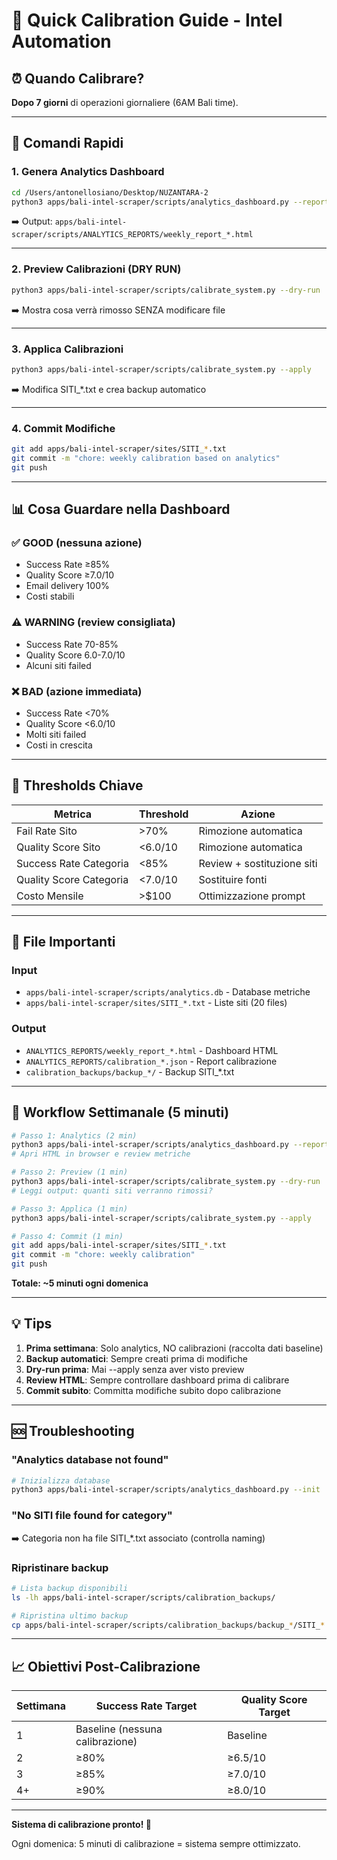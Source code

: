 # 🎯 Quick Calibration Guide - Intel Automation

## ⏰ Quando Calibrare?

**Dopo 7 giorni** di operazioni giornaliere (6AM Bali time).

---

## 🚀 Comandi Rapidi

### 1. Genera Analytics Dashboard
```bash
cd /Users/antonellosiano/Desktop/NUZANTARA-2
python3 apps/bali-intel-scraper/scripts/analytics_dashboard.py --report 7
```
➡️ Output: `apps/bali-intel-scraper/scripts/ANALYTICS_REPORTS/weekly_report_*.html`

---

### 2. Preview Calibrazioni (DRY RUN)
```bash
python3 apps/bali-intel-scraper/scripts/calibrate_system.py --dry-run
```
➡️ Mostra cosa verrà rimosso SENZA modificare file

---

### 3. Applica Calibrazioni
```bash
python3 apps/bali-intel-scraper/scripts/calibrate_system.py --apply
```
➡️ Modifica SITI_*.txt e crea backup automatico

---

### 4. Commit Modifiche
```bash
git add apps/bali-intel-scraper/sites/SITI_*.txt
git commit -m "chore: weekly calibration based on analytics"
git push
```

---

## 📊 Cosa Guardare nella Dashboard

### ✅ GOOD (nessuna azione)
- Success Rate ≥85%
- Quality Score ≥7.0/10
- Email delivery 100%
- Costi stabili

### ⚠️ WARNING (review consigliata)
- Success Rate 70-85%
- Quality Score 6.0-7.0/10
- Alcuni siti failed

### ❌ BAD (azione immediata)
- Success Rate <70%
- Quality Score <6.0/10
- Molti siti failed
- Costi in crescita

---

## 🔧 Thresholds Chiave

| Metrica | Threshold | Azione |
|---------|-----------|--------|
| Fail Rate Sito | >70% | Rimozione automatica |
| Quality Score Sito | <6.0/10 | Rimozione automatica |
| Success Rate Categoria | <85% | Review + sostituzione siti |
| Quality Score Categoria | <7.0/10 | Sostituire fonti |
| Costo Mensile | >$100 | Ottimizzazione prompt |

---

## 📁 File Importanti

### Input
- `apps/bali-intel-scraper/scripts/analytics.db` - Database metriche
- `apps/bali-intel-scraper/sites/SITI_*.txt` - Liste siti (20 files)

### Output
- `ANALYTICS_REPORTS/weekly_report_*.html` - Dashboard HTML
- `ANALYTICS_REPORTS/calibration_*.json` - Report calibrazione
- `calibration_backups/backup_*/` - Backup SITI_*.txt

---

## 🔄 Workflow Settimanale (5 minuti)

```bash
# Passo 1: Analytics (2 min)
python3 apps/bali-intel-scraper/scripts/analytics_dashboard.py --report 7
# Apri HTML in browser e review metriche

# Passo 2: Preview (1 min)
python3 apps/bali-intel-scraper/scripts/calibrate_system.py --dry-run
# Leggi output: quanti siti verranno rimossi?

# Passo 3: Applica (1 min)
python3 apps/bali-intel-scraper/scripts/calibrate_system.py --apply

# Passo 4: Commit (1 min)
git add apps/bali-intel-scraper/sites/SITI_*.txt
git commit -m "chore: weekly calibration"
git push
```

**Totale: ~5 minuti ogni domenica**

---

## 💡 Tips

1. **Prima settimana**: Solo analytics, NO calibrazioni (raccolta dati baseline)
2. **Backup automatici**: Sempre creati prima di modifiche
3. **Dry-run prima**: Mai --apply senza aver visto preview
4. **Review HTML**: Sempre controllare dashboard prima di calibrare
5. **Commit subito**: Committa modifiche subito dopo calibrazione

---

## 🆘 Troubleshooting

### "Analytics database not found"
```bash
# Inizializza database
python3 apps/bali-intel-scraper/scripts/analytics_dashboard.py --init
```

### "No SITI file found for category"
➡️ Categoria non ha file SITI_*.txt associato (controlla naming)

### Ripristinare backup
```bash
# Lista backup disponibili
ls -lh apps/bali-intel-scraper/scripts/calibration_backups/

# Ripristina ultimo backup
cp apps/bali-intel-scraper/scripts/calibration_backups/backup_*/SITI_*.txt apps/bali-intel-scraper/sites/
```

---

## 📈 Obiettivi Post-Calibrazione

| Settimana | Success Rate Target | Quality Score Target |
|-----------|---------------------|---------------------|
| 1 | Baseline (nessuna calibrazione) | Baseline |
| 2 | ≥80% | ≥6.5/10 |
| 3 | ≥85% | ≥7.0/10 |
| 4+ | ≥90% | ≥8.0/10 |

---

**Sistema di calibrazione pronto! 🚀**

Ogni domenica: 5 minuti di calibrazione = sistema sempre ottimizzato.
